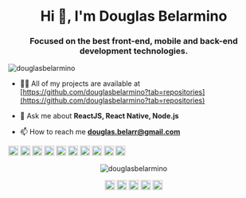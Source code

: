 <h1 align="center">Hi 👋, I'm Douglas Belarmino</h1>
<h3 align="center">Focused on the best front-end, mobile and back-end development technologies.</h3>

<p align="left"> <img src="https://komarev.com/ghpvc/?username=douglasbelarmino" alt="douglasbelarmino" /> </p>

- 👨‍💻 All of my projects are available at [https://github.com/douglasbelarmino?tab=repositories](https://github.com/douglasbelarmino?tab=repositories)

- 💬 Ask me about **ReactJS, React Native, Node.js**

- 📫 How to reach me **douglas.belarr@gmail.com**

<p align="left"><img src="https://devicons.github.io/devicon/devicon.git/icons/react/react-original-wordmark.svg" alt="react" width="20" height="20"/> <img src="https://devicons.github.io/devicon/devicon.git/icons/css3/css3-original-wordmark.svg" alt="css3" width="20" height="20"/> <img src="https://devicons.github.io/devicon/devicon.git/icons/docker/docker-original-wordmark.svg" alt="docker" width="20" height="20"/> <img src="https://devicons.github.io/devicon/devicon.git/icons/html5/html5-original-wordmark.svg" alt="html5" width="20" height="20"/> <img src="https://devicons.github.io/devicon/devicon.git/icons/javascript/javascript-original.svg" alt="javascript" width="20" height="20"/> <img src="https://devicons.github.io/devicon/devicon.git/icons/typescript/typescript-original.svg" alt="typescript" width="20" height="20"/> <img src="https://devicons.github.io/devicon/devicon.git/icons/mongodb/mongodb-original-wordmark.svg" alt="mongodb" width="20" height="20"/> <img src="https://devicons.github.io/devicon/devicon.git/icons/postgresql/postgresql-original-wordmark.svg" alt="postgresql" width="20" height="20"/> <img src="https://devicons.github.io/devicon/devicon.git/icons/nodejs/nodejs-original-wordmark.svg" alt="nodejs" width="20" height="20"/> <img src="https://devicons.github.io/devicon/devicon.git/icons/linux/linux-original.svg" alt="linux" width="20" height="20"/></p><p align="center"> <img src="https://github-readme-stats.vercel.app/api?username=douglasbelarmino&show_icons=true" alt="douglasbelarmino" /> </p>

<p align="center">
<a href="https://twitter.com/douglasbelarmi" target="blank"><img align="center" src="https://cdn.jsdelivr.net/npm/simple-icons@3.0.1/icons/twitter.svg" alt="douglasbelarmi" height="20" width="20" /></a>
<a href="https://linkedin.com/in/douglas-belarmino" target="blank"><img align="center" src="https://cdn.jsdelivr.net/npm/simple-icons@3.0.1/icons/linkedin.svg" alt="douglas-belarmino" height="20" width="20" /></a>
<a href="https://stackoverflow.com/users/12413681" target="blank"><img align="center" src="https://cdn.jsdelivr.net/npm/simple-icons@3.0.1/icons/stackoverflow.svg" alt="12413681" height="20" width="20" /></a>
<a href="https://fb.com/douglasbelarr" target="blank"><img align="center" src="https://cdn.jsdelivr.net/npm/simple-icons@3.0.1/icons/facebook.svg" alt="douglasbelarr" height="20" width="20" /></a>
<a href="https://instagram.com/douglas.belarr" target="blank"><img align="center" src="https://cdn.jsdelivr.net/npm/simple-icons@3.0.1/icons/instagram.svg" alt="douglas.belarr" height="20" width="20" /></a>
</p>
